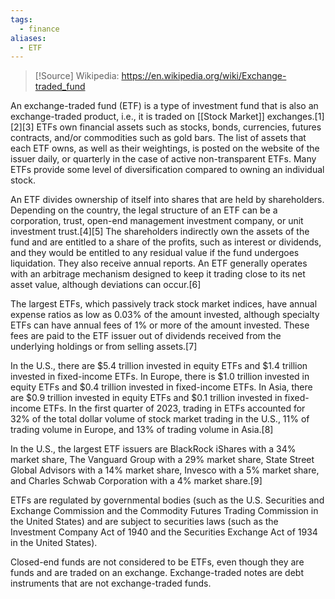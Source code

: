 ```yaml
---
tags:
  - finance
aliases:
  - ETF
---
```

>[!Source]
>Wikipedia: https://en.wikipedia.org/wiki/Exchange-traded_fund

An exchange-traded fund (ETF) is a type of investment fund that is also an exchange-traded product, i.e., it is traded on [[Stock Market]] exchanges.[1][2][3] ETFs own financial assets such as stocks, bonds, currencies, futures contracts, and/or commodities such as gold bars. The list of assets that each ETF owns, as well as their weightings, is posted on the website of the issuer daily, or quarterly in the case of active non-transparent ETFs. Many ETFs provide some level of diversification compared to owning an individual stock.

An ETF divides ownership of itself into shares that are held by shareholders. Depending on the country, the legal structure of an ETF can be a corporation, trust, open-end management investment company, or unit investment trust.[4][5] The shareholders indirectly own the assets of the fund and are entitled to a share of the profits, such as interest or dividends, and they would be entitled to any residual value if the fund undergoes liquidation. They also receive annual reports. An ETF generally operates with an arbitrage mechanism designed to keep it trading close to its net asset value, although deviations can occur.[6]

The largest ETFs, which passively track stock market indices, have annual expense ratios as low as 0.03% of the amount invested, although specialty ETFs can have annual fees of 1% or more of the amount invested. These fees are paid to the ETF issuer out of dividends received from the underlying holdings or from selling assets.[7]

In the U.S., there are $5.4 trillion invested in equity ETFs and $1.4 trillion invested in fixed-income ETFs. In Europe, there is $1.0 trillion invested in equity ETFs and $0.4 trillion invested in fixed-income ETFs. In Asia, there are $0.9 trillion invested in equity ETFs and $0.1 trillion invested in fixed-income ETFs. In the first quarter of 2023, trading in ETFs accounted for 32% of the total dollar volume of stock market trading in the U.S., 11% of trading volume in Europe, and 13% of trading volume in Asia.[8]

In the U.S., the largest ETF issuers are BlackRock iShares with a 34% market share, The Vanguard Group with a 29% market share, State Street Global Advisors with a 14% market share, Invesco with a 5% market share, and Charles Schwab Corporation with a 4% market share.[9]

ETFs are regulated by governmental bodies (such as the U.S. Securities and Exchange Commission and the Commodity Futures Trading Commission in the United States) and are subject to securities laws (such as the Investment Company Act of 1940 and the Securities Exchange Act of 1934 in the United States).

Closed-end funds are not considered to be ETFs, even though they are funds and are traded on an exchange. Exchange-traded notes are debt instruments that are not exchange-traded funds. 